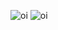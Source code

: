 ![oi](https://2.bp.blogspot.com/-4wcFdANshJY/T1GTOA9BlAI/AAAAAAAAHCM/3fJ0dJWmv78/s1600/funny-gifs-franky-goes-to-anchorage.gif)
![oi](naafrica.png)
